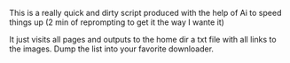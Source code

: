 This is a really quick and dirty script produced with the help of Ai to speed things up (2 min of reprompting to get it the way I wante it) 

It just visits all pages and outputs to the home dir a txt file with all links to the images. Dump the list into your favorite downloader.
